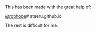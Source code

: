 This has been made with the great help of:

[@robhope](https://twitter.com/robhope)# ataeru.github.io

The rest is difficult for me. 